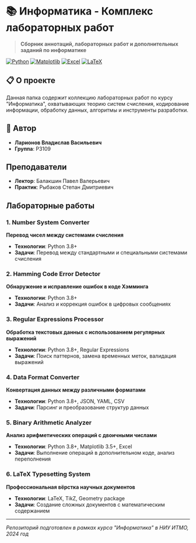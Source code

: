 # 📚 Информатика - Комплекс лабораторных работ

> **Сборник аннотаций, лабораторных работ и дополнительных заданий по информатике**

[![Python](https://img.shields.io/badge/Python-3.8+-blue.svg)](https://www.python.org/)
[![Matplotlib](https://img.shields.io/badge/Matplotlib-3.5+-orange)](https://matplotlib.org/)
[![Excel](https://img.shields.io/badge/Excel-Data%20Analysis-green)](https://www.microsoft.com/excel)
[![LaTeX](https://img.shields.io/badge/LaTeX-Document%20Preparation-blue)](https://www.latex-project.org/)

## 📋 О проекте

Данная папка содержит коллекцию лабораторных работ по курсу "Информатика", охватывающих теорию систем счисления, кодирование информации, обработку данных, алгоритмы и инструменты разработки.

## 👤 Автор

- **Ларионов Владислав Васильевич**  
- **Группа**: P3109

## Преподаватели

- **Лектор**: Балакшин Павел Валерьевич
- **Практик**: Рыбаков Степан Дмитриевич

## Лабораторные работы

### 1. Number System Converter
**Перевод чисел между системами счисления**

- **Технологии**: Python 3.8+
- **Задачи**: Перевод между стандартными и специальными системами счисления

### 2. Hamming Code Error Detector
**Обнаружение и исправление ошибок в коде Хэмминга**

- **Технологии**: Python 3.8+
- **Задачи**: Анализ и коррекция ошибок в цифровых сообщениях

### 3. Regular Expressions Processor
**Обработка текстовых данных с использованием регулярных выражений**

- **Технологии**: Python 3.8+, Regular Expressions
- **Задачи**: Поиск паттернов, замена временных меток, валидация выражений

### 4. Data Format Converter
**Конвертация данных между различными форматами**

- **Технологии**: Python 3.8+, JSON, YAML, CSV
- **Задачи**: Парсинг и преобразование структур данных

### 5. Binary Arithmetic Analyzer
**Анализ арифметических операций с двоичными числами**

- **Технологии**: Python 3.8+, Matplotlib 3.5+, Excel
- **Задачи**: Выполнение операций в дополнительном коде, анализ переполнения

### 6. LaTeX Typesetting System
**Профессиональная вёрстка научных документов**

- **Технологии**: LaTeX, TikZ, Geometry package
- **Задачи**: Создание сложных документов с математическим содержанием

---

*Репозиторий подготовлен в рамках курса "Информатика" в НИУ ИТМО, 2024 год*